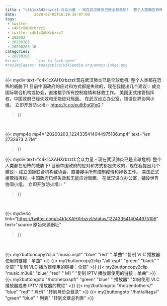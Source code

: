```yaml
---
title : "c4k1cXAHXrbzrzI:合众力量 - 现在武汉肺炎已是全球危机!  整个人类都在恐怖的威胁下!  目前中国政府的应对和方式都是失败的，现在我提出几个建议💥  成立国际联合机构或协会，直接接手所有控制疫情和拯救工作。   美国正式接管指挥权，中国政府已经失效和无能应对局面。   在武汉设立办公室，铺设世界协同小组。  立即开放防火墙💥 "
date:        2020-02-05T16:19:18-07:00
tags:
 - twitter
 - c4k1cXAHXrbzrzI
 - twitter_c4k1cXAHXrbzrzI
 - 202002
 - 20200205
 - 20200205_16
categories:
 - 20200205
#icon:        "fas fa-lock-open"
#resImgTeaser: teaserpics/wikipedia.org/emacs-jokes.png
---
```


{{< mydiv text="c4k1cXAHXrbzrzI:现在武汉肺炎已是全球危机!  整个人类都在恐怖的威胁下!  目前中国政府的应对和方式都是失败的，现在我提出几个建议💥  成立国际联合机构或协会，直接接手所有控制疫情和拯救工作。   美国正式接管指挥权，中国政府已经失效和无能应对局面。   在武汉设立办公室，铺设世界协同小组。  立即开放防火墙💥 https://t.co/eu8tEgGFeG "
>}}
<br>


{{< mymp4o mp4="20200203_1224335414044975106.mp4"
text="len 2732673    2.7M"
>}}


{{< mydiv text="c4k1cXAHXrbzrzI:合众力量 - 现在武汉肺炎已是全球危机!  整个人类都在恐怖的威胁下!  目前中国政府的应对和方式都是失败的，现在我提出几个建议💥  成立国际联合机构或协会，直接接手所有控制疫情和拯救工作。   美国正式接管指挥权，中国政府已经失效和无能应对局面。   在武汉设立办公室，铺设世界协同小组。  立即开放防火墙💥 "
>}}
<br>

{{< mydiv4o link="https://twitter.com/c4k1cXAHXrbzrzI/status/1224335414044975106"
text="source 原始來源網址"
>}}


<br>





{{< my2buttoncopy2clip "music.xspf"        "blue"   "red"    " 单曲"  "复制 VLC 播放器使用的链接：单曲" >}} {{< my2buttoncopy2clip "/all.xspf"         "green"  "black"  " 全部"  "复制 VLC 播放器使用的链接：全部" >}} {{< my2buttoncopy2clip "music.m3u8"        "blue"   "red"    " M1 "    "复制 IPTV 播放器使用的链接：单曲" >}} {{< my2buttongoto      "/hot/helpxspf/"    "green"  "blue"   " 播放器" "如何使用 VLC 播放器或者 IPTV 播放器的教程" >}} {{< my2buttongoto      "/hot/endothers/"   "blue"   "red"    " 月份"   "转到月份总目录" >}} {{< my2buttongoto      "/hot/alltags/"     "green"  "blue"   " 列表"   "转到文章总列表" >}} 
